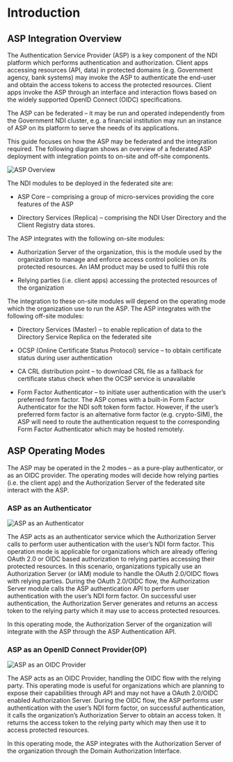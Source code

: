 # Introduction
## ASP Integration Overview

The Authentication Service Provider (ASP) is a key component of the NDI platform which performs authentication and authorization.  Client apps accessing resources (API, data) in protected domains (e.g. Government agency, bank systems) may invoke the ASP to authenticate the end-user and obtain the access tokens to access the protected resources.
Client apps invoke the ASP through an interface and interaction flows based on the widely supported OpenID Connect (OIDC) specifications.

The ASP can be federated – it may be run and operated independently from the Government NDI cluster, e.g. a financial institution may run an instance of ASP on its platform to serve the needs of its applications.

This guide focuses on how the ASP may be federated and the integration required.  The following diagram shows an overview of a federated ASP deployment with integration points to on-site and off-site components.

![ASP Overview](/assets/lib/trusted-access/resowners/img/aspoverview.png)

The NDI modules to be deployed in the federated site are:

+ ASP Core – comprising a group of micro-services providing the core features of the ASP

+ Directory Services (Replica) – comprising the NDI User Directory and the Client Registry data stores.

The ASP integrates with the following on-site modules:

+ Authorization Server of the organization, this is the module used by the organization to manage and enforce access control policies on its protected resources.  An IAM product may be used to fulfil this role

+	Relying parties (i.e. client apps) accessing the protected resources of the organization

The integration to these on-site modules will depend on the operating mode which the organization use to run the ASP.
The ASP integrates with the following off-site modules:

+ Directory Services (Master) – to enable replication of data to the Directory Service Replica on the federated site

+ OCSP (Online Certificate Status Protocol) service – to obtain certificate status during user authentication

+ CA CRL distribution point – to download CRL file as a fallback for certificate status check when the OCSP service is unavailable

+ Form Factor Authenticator – to initiate user authentication with the user’s preferred form factor.  The ASP comes with a built-in Form Factor Authenticator for the NDI soft token form factor.  However, if the user’s preferred form factor is an alternative form factor (e.g. crypto-SIM), the ASP will need to route the authentication request to the corresponding Form Factor Authenticator which may be hosted remotely.


## ASP Operating Modes

The ASP may be operated in the 2 modes – as a pure-play authenticator, or as an OIDC provider.  The operating modes will decide how relying parties (i.e. the client app) and the Authorization Server of the federated site interact with the ASP.

### ASP as an Authenticator

![ASP as an Authenticator](/assets/lib/trusted-access/resowners/img/aspauthenticator.png)

The ASP acts as an authenticator service which the Authorization Server calls to perform user authentication with the user’s NDI form factor.  This operation mode is applicable for organizations which are already offering OAuth 2.0 or OIDC based authorization to relying parties accessing their protected resources.  In this scenario, organizations typically use an Authorization Server (or IAM) module to handle the OAuth 2.0/OIDC flows with relying parties.  During the OAuth 2.0/OIDC flow, the Authorization Server module calls the ASP authentication API to perform user authentication with the user’s NDI form factor.  On successful user authentication, the Authorization Server generates and returns an access token to the relying party which it may use to access protected resources.

In this operating mode, the Authorization Server of the organization will integrate with the ASP through the ASP Authentication API.

### ASP as an OpenID Connect Provider(OP)

![ASP as an OIDC Provider](/assets/lib/trusted-access/resowners/img/aspoidcprovider.png)

The ASP acts as an OIDC Provider, handling the OIDC flow with the relying party.  This operating mode is useful for organizations which are planning to expose their capabilities through API and may not have a OAuth 2.0/OIDC enabled Authorization Server.  During the OIDC flow, the ASP performs user authentication with the user’s NDI form factor, on successful authentication, it calls the organization’s Authorization Server to obtain an access token.  It returns the access token to the relying party which may then use it to access protected resources.

In this operating mode, the ASP integrates with the Authorization Server of the organization through the Domain Authorization Interface.

